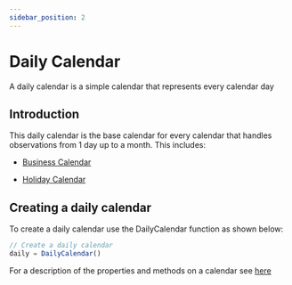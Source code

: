 ```yaml
---
sidebar_position: 2
---
```

Daily Calendar
==============

A daily calendar is a simple calendar that represents every calendar day

## Introduction

This daily calendar is the base calendar for every calendar that handles observations from 1 day up to a month. This includes:

*   [Business Calendar](https://opendatadsl.atlassian.net/wiki/spaces/DOCUMENTAT/pages/2785434/Business+Calendar)
    
*   [Holiday Calendar](https://opendatadsl.atlassian.net/wiki/spaces/DOCUMENTAT/pages/2818189/Holiday+Calendar)
    

## Creating a daily calendar

To create a daily calendar use the DailyCalendar function as shown below:

```js
// Create a daily calendar
daily = DailyCalendar()
```

For a description of the properties and methods on a calendar see [here](https://opendatadsl.atlassian.net/wiki/spaces/DOCUMENTAT/pages/2719938/Calendar)
